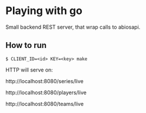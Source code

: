 # Playing with go

Small backend REST server, that wrap calls to abiosapi.

## How to run

```
$ CLIENT_ID=<id> KEY=<key> make
```

HTTP will serve on:

http://localhost:8080/series/live

http://localhost:8080/players/live

http://localhost:8080/teams/live
